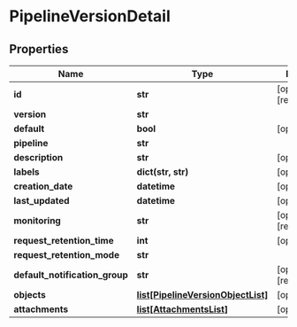 # PipelineVersionDetail

## Properties
Name | Type | Notes
------------ | ------------- | -------------
**id** | **str** | [optional] [readonly] 
**version** | **str** | 
**default** | **bool** | [optional] 
**pipeline** | **str** | 
**description** | **str** | [optional] 
**labels** | **dict(str, str)** | [optional] 
**creation_date** | **datetime** | [optional] 
**last_updated** | **datetime** | [optional] 
**monitoring** | **str** | [optional] [readonly] 
**request_retention_time** | **int** | [optional] 
**request_retention_mode** | **str** | 
**default_notification_group** | **str** | [optional] [readonly] 
**objects** | [**list[PipelineVersionObjectList]**](PipelineVersionObjectList.md) | [optional] 
**attachments** | [**list[AttachmentsList]**](AttachmentsList.md) | [optional] 


